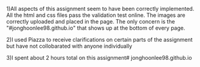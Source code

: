 1)All aspects of this assignment seem to have been correctly implemented. All the html and css files pass the validation test online. The images are correctly uploaded and placed in the page. The only concern is the "#jonghoonlee98.github.io" that shows up at the bottom of every page.

2)I used Piazza to receive clarifications on certain parts of the assignment but have not collobarated with anyone individually

3)I spent about 2 hours total on this assignment# jonghoonlee98.github.io
